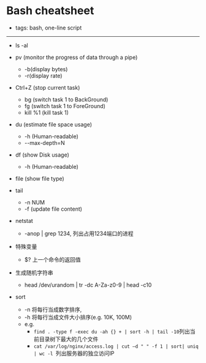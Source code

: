 # Bash cheatsheet

- tags: bash, one-line script

* * *

- ls -al
- pv (monitor the progress of data through a pipe)
  - -b(display bytes)
  - -r(display rate)
- Ctrl+Z (stop current task)
  - bg (switch task 1 to BackGround)
  - fg (switch task 1 to ForeGround)
  - kill %1 (kill task 1)
- du (estimate file space usage)
  - -h (Human-readable)
  - --max-depth=N
- df (show Disk usage)
  - -h (Human-readable)
- file (show file type)

- tail
  - -n NUM
  - -f (update file content)

- netstat
  - -anop | grep 1234, 列出占用1234端口的进程
- 特殊变量
  - $? 上一个命令的返回值
- 生成随机字符串
  - head /dev/urandom | tr -dc A-Za-z0-9 | head -c10
- sort
  - -n 将每行当成数字排序,
  - -h 将每行当成文件大小排序(e.g. 10K, 100M)
  - e.g.
    - `find . -type f -exec du -ah {} + | sort -h | tail -10`列出当前目录树下最大的几个文件
    - `cat /var/log/nginx/access.log | cut –d " " -f 1 | sort| uniq | wc -l `列出服务器的独立访问IP
